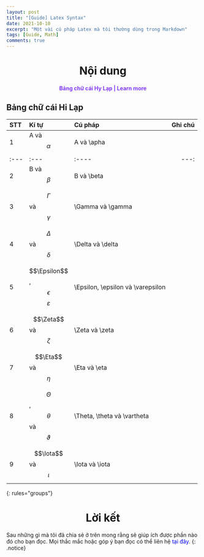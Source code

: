 ```yaml
---
layout: post
title: "[Guide] Latex Syntax"
date: 2021-10-10
excerpt: "Một vài cú pháp Latex mà tôi thường dùng trong Markdown"
tags: [Guide, Math]
comments: true
---
```

<h1 align="center">
    Nội dung
</h1> 

<div align="center">
  <h4>
    <a href="#bang-chu-cai-hi-lap" style="text-decoration: none; color:#823af7">Bảng chữ cái Hy Lạp | </a>
    <a href="#learn-more" style="text-decoration: none; color:#823af7">Learn more</a> 
  </h4>
</div>

<h2 id="bang-chu-cai-hi-lap">Bảng chữ cái Hi Lạp</h2>

|STT    | Kí tự                                         | Cú pháp                           | Ghi chú       |
|:---   | :---                                          |    :----                          |          ---: |
|1      | A và $$\alpha$$                               | A và \apha                        |               |
|:---   | :---                                          |    :----                          |          ---: |
|2      | B và $$\beta$$                                | B và \beta                        |               |
|3      | $$\Gamma$$ và $$\gamma$$                      | \Gamma và \gamma                  |               |
|4      | $$\Delta$$ và $$\delta$$                      | \Delta và \delta                  |               |
|5      | $$\Epsilon$$, $$\epsilon$$ $$\varepsilon$$    | \Epsilon, \epsilon và \varepsilon |               |
|6      | $$\Zeta$$ và $$\zeta$$                        | \Zeta và \zeta                    |               |
|7      | $$\Eta$$ và $$\eta$$                          | \Eta và \eta                      |               |
|8      | $$\Theta$$, $$\theta$$ và $$\vartheta$$       | \Theta, \theta và \vartheta       |               |
|9      | $$\Iota$$ và $$\iota$$                        | \Iota và \iota                    |               | 
{: rules="groups"}      

<h1 align="center">
  Lời kết
</h1> 

Sau những gì mà tôi đã chia sẻ ở trên mong rằng sẽ giúp ích được phần nào đó cho bạn đọc. Mọi thắc mắc hoặc góp ý bạn đọc có thể liên hệ <a href="https://hieuhdh.github.io/deuteri/" style="text-decoration: none; color:blue" >tại đây</a>.
{: .notice}